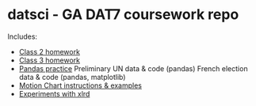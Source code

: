 # datsci - GA DAT7 coursework repo

Includes:

* [Class 2 homework](../master/class2/homework.md)
* [Class 3 homework](../master/class3/chipotle_homework.py)
* [Pandas practice](../master/pandas_samples) 
	Preliminary UN data & code (pandas)
	French election data & code (pandas, matplotlib)
* [Motion Chart instructions & examples](../master/motionchart/)
* [Experiments with xlrd](../master/read_write_excel)
